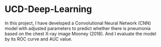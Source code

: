 # UCD-Deep-Learning
In this project, I have developed a Convolutional Neural Network (CNN) model with adjusted parameters to predict whether there is pneumonia based on the chest X-ray image Mooney (2018). And I evaluate the model by its ROC curve and AUC value.
